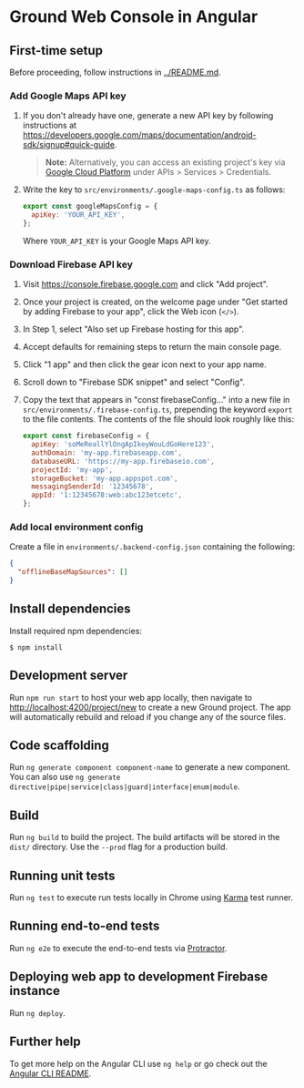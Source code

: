 # Ground Web Console in Angular

## First-time setup

Before proceeding, follow instructions in [../README.md](../README.md).

### Add Google Maps API key

1. If you don't already have one, generate a new API key by following instructions at https://developers.google.com/maps/documentation/android-sdk/signup#quick-guide.

   > **Note:** Alternatively, you can access an existing project's key via [Google Cloud
   > Platform](https://console.cloud.google.com/) under APIs \> Services \>
   > Credentials.

2. Write the key to `src/environments/.google-maps-config.ts` as follows:

   ```javascript
   export const googleMapsConfig = {
     apiKey: 'YOUR_API_KEY',
   };
   ```

   Where `YOUR_API_KEY` is your Google Maps API key.

### Download Firebase API key

1. Visit https://console.firebase.google.com and click "Add project".

1. Once your project is created, on the welcome page under "Get started by
   adding Firebase to your app", click the Web icon (`</>`).

1. In Step 1, select "Also set up Firebase hosting for this app".

1. Accept defaults for remaining steps to return the main console page.

1. Click "1 app" and then click the gear icon next to your app name.

1. Scroll down to "Firebase SDK snippet" and select "Config".

1. Copy the text that appears in "const firebaseConfig..." into a new file in
   `src/environments/.firebase-config.ts`, prepending the keyword `export` to
   the file contents. The contents of the file should look roughly like this:

   ```javascript
   export const firebaseConfig = {
     apiKey: 'soMeReallYlOngApIkeyWouLdGoHere123',
     authDomain: 'my-app.firebaseapp.com',
     databaseURL: 'https://my-app.firebaseio.com',
     projectId: 'my-app',
     storageBucket: 'my-app.appspot.com',
     messagingSenderId: '12345678',
     appId: '1:12345678:web:abc123etcetc',
   };
   ```

### Add local environment config

Create a file in `environments/.backend-config.json` containing the following:

```json
{
  "offlineBaseMapSources": []
}
```

## Install dependencies

Install required npm dependencies:

```
$ npm install
```

## Development server

Run `npm run start` to host your web app locally, then navigate to
<http://localhost:4200/project/new> to create a new Ground project. The app will
automatically rebuild and reload if you change any of the source files.

## Code scaffolding

Run `ng generate component component-name` to generate a new component. You can
also use `ng generate directive|pipe|service|class|guard|interface|enum|module`.

## Build

Run `ng build` to build the project. The build artifacts will be stored in the
`dist/` directory. Use the `--prod` flag for a production build.

## Running unit tests

Run `ng test` to execute run tests locally in Chrome using
[Karma](https://karma-runner.github.io) test runner.

## Running end-to-end tests

Run `ng e2e` to execute the end-to-end tests via
[Protractor](http://www.protractortest.org/).

## Deploying web app to development Firebase instance

Run `ng deploy`.

## Further help

To get more help on the Angular CLI use `ng help` or go check out the [Angular
CLI README](https://github.com/angular/angular-cli/blob/master/README.md).
